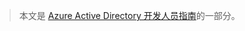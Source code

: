 > 本文是 [Azure Active Directory 开发人员指南](../articles/active-directory/active-directory-developers-guide.md)的一部分。

<!---HONumber=Mooncake_0926_2016-->